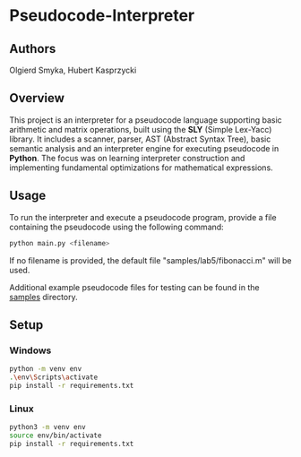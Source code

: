 # **Pseudocode-Interpreter**

## Authors

Olgierd Smyka, Hubert Kasprzycki

## Overview
This project is an interpreter for a pseudocode language supporting basic arithmetic and matrix operations, built using the **SLY** (Simple Lex-Yacc) library. It includes a scanner, parser, AST (Abstract Syntax Tree), basic semantic analysis and an interpreter engine for executing pseudocode in **Python**. The focus was on learning interpreter construction and implementing fundamental optimizations for mathematical expressions.

## Usage

To run the interpreter and execute a pseudocode program, provide a file containing the pseudocode using the following command:
```bash
python main.py <filename>
```
If no filename is provided, the default file "samples/lab5/fibonacci.m" will be used.

Additional example pseudocode files for testing can be found in the [samples](samples/) directory.

## Setup

### Windows
```bash
python -m venv env
.\env\Scripts\activate
pip install -r requirements.txt
```

### Linux
```bash
python3 -m venv env
source env/bin/activate
pip install -r requirements.txt
```
